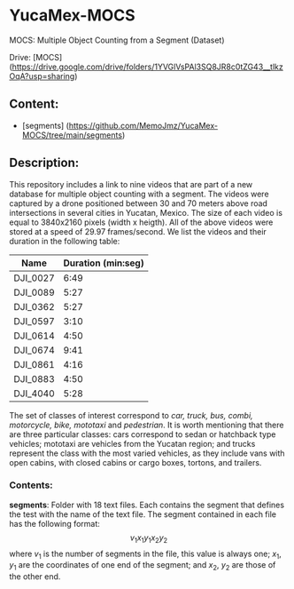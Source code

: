 # YucaMex-MOCS
MOCS: Multiple Object Counting from a Segment (Dataset)

Drive: [MOCS] (https://drive.google.com/drive/folders/1YVGlVsPAl3SQ8JR8c0tZG43__tlkzOqA?usp=sharing)

## Content:
- [segments] (https://github.com/MemoJmz/YucaMex-MOCS/tree/main/segments)

## Description:

This repository includes a link to nine videos that are part of a new database for multiple object counting with a segment. The videos were captured by a drone positioned between 30 and 70 meters above road intersections in several cities in Yucatan, Mexico. The size of each video is equal to 3840x2160 pixels (width x heigth). All of the above videos were stored at a speed of 29.97 frames/second. We list the videos and their duration in the following table:

| **Name** | **Duration (min:seg)** |
|----------|--------------|
| DJI_0027 |     6:49     |
| DJI_0089 |     5:27     |
| DJI_0362 |     5:27     |
| DJI_0597 |     3:10     |
| DJI_0614 |     4:50     |
| DJI_0674 |     9:41     |
| DJI_0861 |     4:16     |
| DJI_0883 |     4:50     |
| DJI_4040 |     5:28     |
  
The set of classes of interest correspond to *car, truck, bus, combi, motorcycle, bike, mototaxi* and *pedestrian*. It is worth mentioning that there are three particular classes: cars correspond to sedan or hatchback type vehicles; mototaxi are vehicles from the Yucatan region; and trucks represent the class with the most varied vehicles, as they include vans with open cabins, with closed cabins or cargo boxes, tortons, and trailers.

### Contents:

**segments**: Folder with 18 text files. Each contains the segment that defines the test with the name of the text file. The segment contained in each file has the following format:
$$
v_1
x_1 y_1
x_2 y_2
$$
where $v_1$ is the number of segments in the file, this value is always one; $x_1$, $y_1$ are the coordinates of one end of the segment; and $x_2$, $y_2$ are those of the other end.

